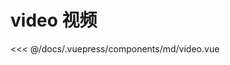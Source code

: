 # video 视频

<demo-block 
title="示例"
description="调取原生的摄像头调用开始函数和结束函数，停止后即可获取录制片段">
  <md-video/>
  <highlight-code slot="highlight" lang="vue">
<<< @/docs/.vuepress/components/md/video.vue
  </highlight-code>
</demo-block>




<start />